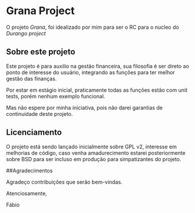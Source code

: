 ﻿# Grana Project 

O projeto *Grana*, foi idealizado por mim para ser o RC para o nucleo do *Durango project*

## Sobre este projeto

Este projeto é para auxilio na gestão financeira, sua filosofia é ser direto ao ponto de interesse do usuário, integrando as funções para ter melhor gestão das finanças.

Por estar em estágio inicial, praticamente todas as funções estão com unit tests, porém nenhum exemplo funcional.

Mas não espere por minha iniciativa, pois não darei garantias de continuidade deste projeto.

## Licenciamento

O projeto está sendo lançado inicialmente sobre GPL v2, interesse em melhorias de código, caso venha amadurecimento estarei posteriormente sobre BSD para ser incluso em produção para simpatizantes do projeto.

##Agradecimentos

Agradeço contribuições que serão bem-vindas.

Atenciosamente,

Fábio
